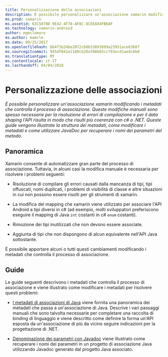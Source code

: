 ```yaml
---
title: Personalizzazione delle associazioni
description: È possibile personalizzare un'associazione xamarin modificando i metadati che controlla il processo di associazione. Queste modifiche manuali sono spesso necessarie per la risoluzione di errori di compilazione e per il data shaping l'API risulta in modo che risulti più coerenza con c# o .NET. Queste guide vengono illustrate la struttura dei metadati, come modificare i metadati e come utilizzare JavaDoc per recuperare i nomi dei parametri del metodo.
ms.prod: xamarin
ms.assetid: 63C5078D-9E42-4F70-AF8C-8CEEA84FB6AF
ms.technology: xamarin-android
author: mgmclemore
ms.author: mamcle
ms.date: 09/25/2017
ms.openlocfilehash: bb4f3b24be2072cb8b33893899a23951ace63607
ms.sourcegitcommit: 945df041e2180cb20af08b83cc703ecd1aedc6b0
ms.translationtype: MT
ms.contentlocale: it-IT
ms.lasthandoff: 04/04/2018
---
```

# <a name="customizing-bindings"></a>Personalizzazione delle associazioni

_È possibile personalizzare un'associazione xamarin modificando i metadati che controlla il processo di associazione. Queste modifiche manuali sono spesso necessarie per la risoluzione di errori di compilazione e per il data shaping l'API risulta in modo che risulti più coerenza con c# o .NET. Queste guide vengono illustrate la struttura dei metadati, come modificare i metadati e come utilizzare JavaDoc per recuperare i nomi dei parametri del metodo._


## <a name="overview"></a>Panoramica
 
Xamarin consente di automatizzare gran parte del processo di associazione. Tuttavia, in alcuni casi la modifica manuale è necessaria per risolvere i problemi seguenti:

-   Risoluzione di compilare gli errori causati dalla mancanza di tipi, tipi offuscati, nomi duplicati, i problemi di visibilità di classe e altre situazioni in cui non possono essere risolti per gli strumenti di xamarin. 

-   La modifica del mapping che xamarin viene utilizzato per associare l'API Android a tipi diversi in c# (ad esempio, molti sviluppatori preferiscono eseguire il mapping di Java `int` costanti in c# `enum` costanti).

-   Rimozione dei tipi inutilizzati che non devono essere associate. 

-   Aggiunta di tipi che non dispongono di alcun equivalente nell'API Java sottostante. 

È possibile apportare alcuni o tutti questi cambiamenti modificando i metadati che controlla il processo di associazione.


## <a name="guides"></a>Guide

Le guide seguenti descrivono i metadati che controlla il processo di associazione e viene illustrato come modificare i metadati per risolvere questi problemi:

-   [I metadati di associazioni di Java](~/android/platform/binding-java-library/customizing-bindings/java-bindings-metadata.md) viene fornita una panoramica dei metadati che passa a un'associazione di Java.
    Descrive i vari passaggi manuali che sono talvolta necessarie per completare una raccolta di binding di linguaggio e viene descritto come definire la forma un'API esposta da un'associazione di più da vicino seguire indicazioni per la progettazione di .NET.

-   [Denominazione dei parametri con Javadoc](~/android/platform/binding-java-library/customizing-bindings/naming-parameters-with-javadoc.md) viene illustrato come recuperare i nomi dei parametri in un progetto di associazione Java utilizzando Javadoc generato dal progetto Java associato.


 

